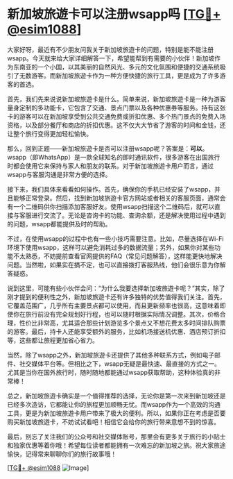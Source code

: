 # 新加坡旅遊卡可以注册wsapp吗 [[TG💪+ @esim1088](https://t.me/s/esim1088)]

大家好呀，最近有不少朋友问我关于新加坡旅遊卡的问题，特别是能不能注册wsapp。今天就来给大家详细解答一下，希望能帮到有需要的小伙伴！新加坡作为东南亚的一个小国，以其美丽的自然风光、多元的文化氛围和便捷的交通系统吸引了无数游客。而新加坡旅遊卡作为一种方便快捷的旅行工具，更是成为了许多游客的首选。

首先，我们先来说说新加坡旅遊卡是什么。简单来说，新加坡旅遊卡是一种为游客量身定制的多功能卡，它包含了交通、景点门票以及各种优惠券等服务。持有这张卡的游客可以在新加坡享受到公共交通免费或折扣优惠、多个热门景点的免费入场资格，以及部分餐厅和商店的折扣优惠。这不仅大大节省了游客的时间和金钱，还让整个旅行变得更加轻松愉快。

那么，回到正题——新加坡旅遊卡是否可以注册wsapp呢？答案是：**可以**。wsapp（即WhatsApp）是一款全球知名的即时通讯软件，很多游客在出国旅行时都会使用它来保持与家人和朋友的联系。对于新加坡旅遊卡用户而言，通过wsapp与客服沟通是非常方便的选择。

接下来，我们具体来看看如何操作。首先，确保你的手机已经安装了wsapp，并且能够正常登录。然后，找到新加坡旅遊卡官方网站或者相关的客服页面，通常会有一个二维码供你扫描添加客服好友。使用wsapp扫描这个二维码后，就可以直接与客服进行交流了。无论是咨询卡的功能、查询余额，还是解决使用过程中遇到的问题，wsapp都能提供及时的帮助。

不过，在使用wsapp的过程中也有一些小技巧需要注意。比如，尽量选择在Wi-Fi环境下使用wsapp，这样可以避免消耗过多的数据流量；另外，如果你对某些功能不太熟悉，不妨提前查看官网提供的FAQ（常见问题解答），这样能更快地解决问题。当然啦，如果实在搞不定，也可以直接拨打客服热线，他们会很乐意为你解答疑惑。

说到这里，可能有些小伙伴会问：“为什么我要选择新加坡旅遊卡呢？”其实，除了刚才提到的便利性之外，新加坡旅遊卡还有许多独特的优势值得我们关注。首先，它覆盖范围广，几乎所有主要景点都可以使用，而且更新频率也很高，这意味着即使你在旅行前没有完全规划好行程，也可以随时根据实际情况调整。其次，价格合理，性价比非常高，尤其适合那些计划游览多个景点又不想花费太多时间排队购票的游客。最后，持卡人还能享受额外的服务，比如机场接送机优惠、酒店预订折扣等，这些都让旅程更加省心省力。

当然，除了wsapp之外，新加坡旅遊卡还提供了其他多种联系方式，例如电子邮件、社交媒体平台等。但相比之下，wsapp无疑是最快速、最直接的方式之一。尤其是当你在国外旅行时，随时随地都能通过wsapp获取帮助，这种体验真的非常棒！

总之，新加坡旅遊卡确实是一个值得推荐的选择，无论你是第一次来到新加坡还是已经多次造访，它都能让你的旅程更加顺畅无忧。而wsapp作为一个高效的沟通工具，更是为新加坡旅遊卡用户带来了极大的便利。所以，如果你正在考虑是否要购买新加坡旅遊卡，不妨试试看吧！相信它会给你的旅行带来意想不到的惊喜。

最后，别忘了关注我们的公众号和社交媒体账号，那里会有更多关于旅行的小贴士和独家优惠等着你哦！希望每位读者都能拥有一次难忘的新加坡之旅。祝大家旅途愉快，记得常来聊聊你们的旅行故事哦！

[[TG💪+ @esim1088](https://t.me/s/esim1088) ![Image](https://i.postimg.cc/4NQfJmqS/Snipaste-2025-05-13-00-14-12.png)]